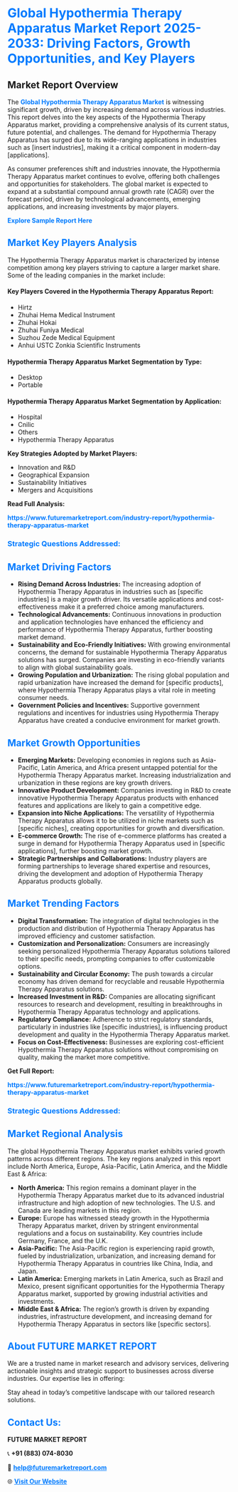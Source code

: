 <h1 style="color: #007BFF;">Global Hypothermia Therapy Apparatus Market Report 2025-2033: Driving Factors, Growth Opportunities, and Key Players</h1>

<section id="overview">
<h2>Market Report Overview</h2>
<p>The <a href="https://www.futuremarketreport.com/industry-report/hypothermia-therapy-apparatus-market" style="color: #007BFF; text-decoration: none;"><strong>Global Hypothermia Therapy Apparatus Market</strong></a> is witnessing significant growth, driven by increasing demand across various industries. This report delves into the key aspects of the Hypothermia Therapy Apparatus market, providing a comprehensive analysis of its current status, future potential, and challenges. The demand for Hypothermia Therapy Apparatus has surged due to its wide-ranging applications in industries such as [insert industries], making it a critical component in modern-day [applications].</p>
<p>As consumer preferences shift and industries innovate, the Hypothermia Therapy Apparatus market continues to evolve, offering both challenges and opportunities for stakeholders. The global market is expected to expand at a substantial compound annual growth rate (CAGR) over the forecast period, driven by technological advancements, emerging applications, and increasing investments by major players.</p>
</section>

<section id="overview">
<p><a href="https://www.futuremarketreport.com/request-sample/reportId=123940" style="color: #007BFF; text-decoration: none;"><strong>Explore Sample Report Here</strong></a></p>
</section>

<section id="key-players">
<h2 style="color: #007BFF;">Market Key Players Analysis</h2>
<p>The Hypothermia Therapy Apparatus market is characterized by intense competition among key players striving to capture a larger market share. Some of the leading companies in the market include:</p>
<h4>Key Players Covered in the Hypothermia Therapy Apparatus Report:</h4>
<ul><li>Hirtz</li><li>Zhuhai Hema Medical Instrument</li><li>Zhuhai Hokai</li><li>Zhuhai Funiya Medical</li><li>Suzhou Zede Medical Equipment</li><li>Anhui USTC Zonkia Scientific Instruments</li></ul>
<h4>Hypothermia Therapy Apparatus Market Segmentation by Type:</h4>
<ul><li>Desktop</li><li>Portable</li></ul>

<h4>Hypothermia Therapy Apparatus Market Segmentation by Application:</h4>
<ul><li>Hospital</li><li>Cnilic</li><li>Others</li><li>Hypothermia Therapy Apparatus</li></ul>
<p><strong>Key Strategies Adopted by Market Players:</strong></p>
<ul>
<li>Innovation and R&D</li>
<li>Geographical Expansion</li>
<li>Sustainability Initiatives</li>
<li>Mergers and Acquisitions</li>
</ul>
</section>

<section>
<p><strong>Read Full Analysis: </strong></p><a href="https://www.futuremarketreport.com/industry-report/hypothermia-therapy-apparatus-market" style="color: #007BFF; text-decoration: none;"><strong>https://www.futuremarketreport.com/industry-report/hypothermia-therapy-apparatus-market</strong></a>
<h3 style="color: #007BFF;">Strategic Questions Addressed:</h3>
</section>

<section id="driving-factors">
<h2 style="color: #007BFF;">Market Driving Factors</h2>
<ul>
<li><strong>Rising Demand Across Industries:</strong> The increasing adoption of Hypothermia Therapy Apparatus in industries such as [specific industries] is a major growth driver. Its versatile applications and cost-effectiveness make it a preferred choice among manufacturers.</li>
<li><strong>Technological Advancements:</strong> Continuous innovations in production and application technologies have enhanced the efficiency and performance of Hypothermia Therapy Apparatus, further boosting market demand.</li>
<li><strong>Sustainability and Eco-Friendly Initiatives:</strong> With growing environmental concerns, the demand for sustainable Hypothermia Therapy Apparatus solutions has surged. Companies are investing in eco-friendly variants to align with global sustainability goals.</li>
<li><strong>Growing Population and Urbanization:</strong> The rising global population and rapid urbanization have increased the demand for [specific products], where Hypothermia Therapy Apparatus plays a vital role in meeting consumer needs.</li>
<li><strong>Government Policies and Incentives:</strong> Supportive government regulations and incentives for industries using Hypothermia Therapy Apparatus have created a conducive environment for market growth.</li>
</ul>
</section>

<section id="growth-opportunities">
<h2 style="color: #007BFF;">Market Growth Opportunities</h2>
<ul>
<li><strong>Emerging Markets:</strong> Developing economies in regions such as Asia-Pacific, Latin America, and Africa present untapped potential for the Hypothermia Therapy Apparatus market. Increasing industrialization and urbanization in these regions are key growth drivers.</li>
<li><strong>Innovative Product Development:</strong> Companies investing in R&D to create innovative Hypothermia Therapy Apparatus products with enhanced features and applications are likely to gain a competitive edge.</li>
<li><strong>Expansion into Niche Applications:</strong> The versatility of Hypothermia Therapy Apparatus allows it to be utilized in niche markets such as [specific niches], creating opportunities for growth and diversification.</li>
<li><strong>E-commerce Growth:</strong> The rise of e-commerce platforms has created a surge in demand for Hypothermia Therapy Apparatus used in [specific applications], further boosting market growth.</li>
<li><strong>Strategic Partnerships and Collaborations:</strong> Industry players are forming partnerships to leverage shared expertise and resources, driving the development and adoption of Hypothermia Therapy Apparatus products globally.</li>
</ul>
</section>

<section id="trending-factors">
<h2 style="color: #007BFF;">Market Trending Factors</h2>
<ul>
<li><strong>Digital Transformation:</strong> The integration of digital technologies in the production and distribution of Hypothermia Therapy Apparatus has improved efficiency and customer satisfaction.</li>
<li><strong>Customization and Personalization:</strong> Consumers are increasingly seeking personalized Hypothermia Therapy Apparatus solutions tailored to their specific needs, prompting companies to offer customizable options.</li>
<li><strong>Sustainability and Circular Economy:</strong> The push towards a circular economy has driven demand for recyclable and reusable Hypothermia Therapy Apparatus solutions.</li>
<li><strong>Increased Investment in R&D:</strong> Companies are allocating significant resources to research and development, resulting in breakthroughs in Hypothermia Therapy Apparatus technology and applications.</li>
<li><strong>Regulatory Compliance:</strong> Adherence to strict regulatory standards, particularly in industries like [specific industries], is influencing product development and quality in the Hypothermia Therapy Apparatus market.</li>
<li><strong>Focus on Cost-Effectiveness:</strong> Businesses are exploring cost-efficient Hypothermia Therapy Apparatus solutions without compromising on quality, making the market more competitive.</li>
</ul>
</section>

<section>
<p><strong>Get Full Report: </strong></p><a href="https://www.futuremarketreport.com/industry-report/hypothermia-therapy-apparatus-market" style="color: #007BFF; text-decoration: none;"><strong>https://www.futuremarketreport.com/industry-report/hypothermia-therapy-apparatus-market</strong></a>
<h3 style="color: #007BFF;">Strategic Questions Addressed:</h3>
</section>


<section id="regional-analysis">
<h2 style="color: #007BFF;">Market Regional Analysis</h2>
<p>The global Hypothermia Therapy Apparatus market exhibits varied growth patterns across different regions. The key regions analyzed in this report include North America, Europe, Asia-Pacific, Latin America, and the Middle East & Africa:</p>
<ul>
<li><strong>North America:</strong> This region remains a dominant player in the Hypothermia Therapy Apparatus market due to its advanced industrial infrastructure and high adoption of new technologies. The U.S. and Canada are leading markets in this region.</li>
<li><strong>Europe:</strong> Europe has witnessed steady growth in the Hypothermia Therapy Apparatus market, driven by stringent environmental regulations and a focus on sustainability. Key countries include Germany, France, and the U.K.</li>
<li><strong>Asia-Pacific:</strong> The Asia-Pacific region is experiencing rapid growth, fueled by industrialization, urbanization, and increasing demand for Hypothermia Therapy Apparatus in countries like China, India, and Japan.</li>
<li><strong>Latin America:</strong> Emerging markets in Latin America, such as Brazil and Mexico, present significant opportunities for the Hypothermia Therapy Apparatus market, supported by growing industrial activities and investments.</li>
<li><strong>Middle East & Africa:</strong> The region’s growth is driven by expanding industries, infrastructure development, and increasing demand for Hypothermia Therapy Apparatus in sectors like [specific sectors].</li>
</ul>
</section>

<footer>
<h2 style="color: #007BFF;">About FUTURE MARKET REPORT</h2>
<p>We are a trusted name in market research and advisory services, delivering actionable insights and strategic support to businesses across diverse industries. Our expertise lies in offering:</p>

<p>Stay ahead in today’s competitive landscape with our tailored research solutions.</p>

<h2 style="color: #007BFF;">Contact Us:</h2>
<p><strong>FUTURE MARKET REPORT</strong></p>
<p>📞 <strong>+91 (883) 074-8030</strong></p>
<p>📧 <strong><a href="mailto:help@futuremarketreport.com" style="color: #007BFF;">help@futuremarketreport.com</a></strong></p>
<p>🌐 <strong><a href="https://www.futuremarketreport.com/" style="color: #007BFF;">Visit Our Website</a></strong></p>
</footer>